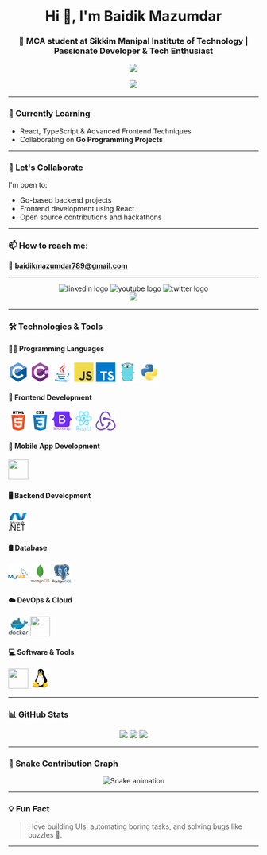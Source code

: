 <h1 align="center">Hi 👋, I'm Baidik Mazumdar</h1>
<h3 align="center">🚀 MCA student at Sikkim Manipal Institute of Technology | Passionate Developer & Tech Enthusiast</h3>

<p align="center">
  <img src="https://readme-typing-svg.herokuapp.com/?lines=Welcome+to+my+GitHub!;Always+learning+new+things;React+%7C+Go+%7C+Backend+Dev;Let's+build+something+cool+💻&center=true&width=500&height=50">
</p>

<div align="center">
  <img height="150" src="https://media.giphy.com/media/M9gbBd9nbDrOTu1Mqx/giphy.gif" />
</div>

---

### 🌱 Currently Learning
- React, TypeScript & Advanced Frontend Techniques
- Collaborating on **Go Programming Projects**

---

### 🤝 Let's Collaborate
I'm open to:
- Go-based backend projects
- Frontend development using React
- Open source contributions and hackathons

---

### 📫 How to reach me:
📧 **baidikmazumdar789@gmail.com**

---

<div align="center">
  <img src="https://img.shields.io/static/v1?message=LinkedIn&logo=linkedin&label=&color=0077B5&logoColor=white&labelColor=&style=for-the-badge" height="25" alt="linkedin logo" />
  <img src="https://img.shields.io/static/v1?message=Youtube&logo=youtube&label=&color=FF0000&logoColor=white&labelColor=&style=for-the-badge" height="25" alt="youtube logo" />
  <img src="https://img.shields.io/static/v1?message=Twitter&logo=twitter&label=&color=1DA1F2&logoColor=white&labelColor=&style=for-the-badge" height="25" alt="twitter logo" />
</div>

<div align="center">
  <img src="https://visitor-badge.laobi.icu/badge?page_id=baidikgithub.baidikgithub&" />
</div>

---

### 🛠️ Technologies & Tools

#### 👨‍💻 Programming Languages
<p align="left">
  <img src="https://raw.githubusercontent.com/devicons/devicon/master/icons/c/c-original.svg" width="40" height="40"/>
  <img src="https://raw.githubusercontent.com/devicons/devicon/master/icons/csharp/csharp-original.svg" width="40" height="40"/>
  <img src="https://raw.githubusercontent.com/devicons/devicon/master/icons/java/java-original.svg" width="40" height="40"/>
  <img src="https://raw.githubusercontent.com/devicons/devicon/master/icons/javascript/javascript-original.svg" width="40" height="40"/>
  <img src="https://raw.githubusercontent.com/devicons/devicon/master/icons/typescript/typescript-original.svg" width="40" height="40"/>
  <img src="https://raw.githubusercontent.com/devicons/devicon/master/icons/go/go-original.svg" width="40" height="40"/>
  <img src="https://raw.githubusercontent.com/devicons/devicon/master/icons/python/python-original.svg" width="40" height="40"/>
</p>

#### 🎨 Frontend Development
<p align="left">
  <img src="https://raw.githubusercontent.com/devicons/devicon/master/icons/html5/html5-original-wordmark.svg" width="40" height="40"/>
  <img src="https://raw.githubusercontent.com/devicons/devicon/master/icons/css3/css3-original-wordmark.svg" width="40" height="40"/>
  <img src="https://raw.githubusercontent.com/devicons/devicon/master/icons/bootstrap/bootstrap-plain-wordmark.svg" width="40" height="40"/>
  <img src="https://raw.githubusercontent.com/devicons/devicon/master/icons/react/react-original-wordmark.svg" width="40" height="40"/>
  <img src="https://raw.githubusercontent.com/devicons/devicon/master/icons/redux/redux-original.svg" width="40" height="40"/>
</p>

#### 📱 Mobile App Development
<p align="left">
  <img src="https://reactnative.dev/img/header_logo.svg" width="40" height="40"/>
</p>

#### 🖥️ Backend Development
<p align="left">
  <img src="https://raw.githubusercontent.com/devicons/devicon/master/icons/dot-net/dot-net-original-wordmark.svg" width="40" height="40"/>
</p>

#### 🛢️ Database
<p align="left">
  <img src="https://raw.githubusercontent.com/devicons/devicon/master/icons/mysql/mysql-original-wordmark.svg" width="40" height="40"/>
  <img src="https://raw.githubusercontent.com/devicons/devicon/master/icons/mongodb/mongodb-original-wordmark.svg" width="40" height="40"/>
  <img src="https://raw.githubusercontent.com/devicons/devicon/master/icons/postgresql/postgresql-original-wordmark.svg" width="40" height="40"/>
</p>

#### ☁️ DevOps & Cloud
<p align="left">
  <img src="https://raw.githubusercontent.com/devicons/devicon/master/icons/docker/docker-original-wordmark.svg" width="40" height="40"/>
  <img src="https://img.icons8.com/color/48/000000/google-cloud-platform.png" width="40" height="40"/>
</p>

#### 💻 Software & Tools
<p align="left">
  <img src="https://www.vectorlogo.zone/logos/git-scm/git-scm-icon.svg" width="40" height="40"/>
  <img src="https://raw.githubusercontent.com/devicons/devicon/master/icons/linux/linux-original.svg" width="40" height="40"/>
</p>

---

### 📊 GitHub Stats
<div align="center">
  <img src="https://github-readme-stats.vercel.app/api?username=baidikgithub&show_icons=true&theme=radical" />
  <img src="https://github-readme-stats.vercel.app/api/top-langs/?username=baidikgithub&layout=compact&theme=radical" />
  <img src="https://github-readme-streak-stats.herokuapp.com/?user=baidikgithub&theme=radical" />
</div>

---

### 🐍 Snake Contribution Graph
<p align="center">
  <img src="https://raw.githubusercontent.com/maurodesouza/maurodesouza/output/snake.svg" alt="Snake animation" />
</p>

---

### 💡 Fun Fact
> I love building UIs, automating boring tasks, and solving bugs like puzzles 🧩.

---


